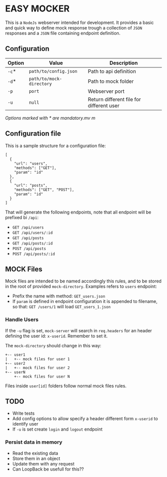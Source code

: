 # EASY MOCKER

This is a `NodeJs` webserver intended for development. It provides a basic and quick way to define mock response trough a collection of `JSON` responses and a `JSON` file containing endpoint definition.

## Configuration

| Option | Value | Description |
| ------ | ----- | ----------- |
| `-c`*  | `path/to/config.json` | Path to api definition |
| `-d`*  | `path/to/mock-directory` | Path to mock folder |
| `-p`   | `port` | Webserver port |
| `-u`   | `null` | Return different file for different user |

 _Options marked with * are mandatory.mv m_

## Configuration file

This is a sample structure for a configuration file:

```
[
  {
    "url": "users",
    "methods": ["GET"],
    "param": "id"
  },
  {
    "url": "posts",
    "methods": ["GET", "POST"],
    "param": "id"
  }
]
```

That will generate the following endpoints, note that all endpoint will be prefixed bi `/api`:

- `GET /api/users`
- `GET /api/users/:id`
- `GET /api/posts`
- `GET /api/posts/:id`
- `POST /api/posts`
- `POST /api/posts/:id`

## MOCK Files

Mock files are intended to be named accordingly this rules, and to be stored in the root of provided `mock-directory`. Examples refers to `users` endpoint:

- Prefix the name with method: `GET_users.json`
- If `param` is defined in endpoint configuration it is appended to filename, so that: `GET /users/1` will load `GET_users_1.json`

### Handle Users

If the `-u` flag is set, `mock-server` will search in `req.headers` for an header defining the user id: `x-userid`. Remember to set it.

The `mock-directory` should change in this way:

```
+-- user1
|   +-- mock files for user 1
+-- user2
|   +-- mock files for user 2
+-- userN
    +-- mock files for user N
```

Files inside `user[id]` folders follow normal mock files rules.

## TODO

- Write tests
- Add config options to allow specify a header different form `x-userid` to identify user
- If `-u` is set create `login` and `logout` endpoint

### Persist data in memory
- Read the existing data
- Store them in an object
- Update them with any request
- Can LoopBack be usefull for this??



